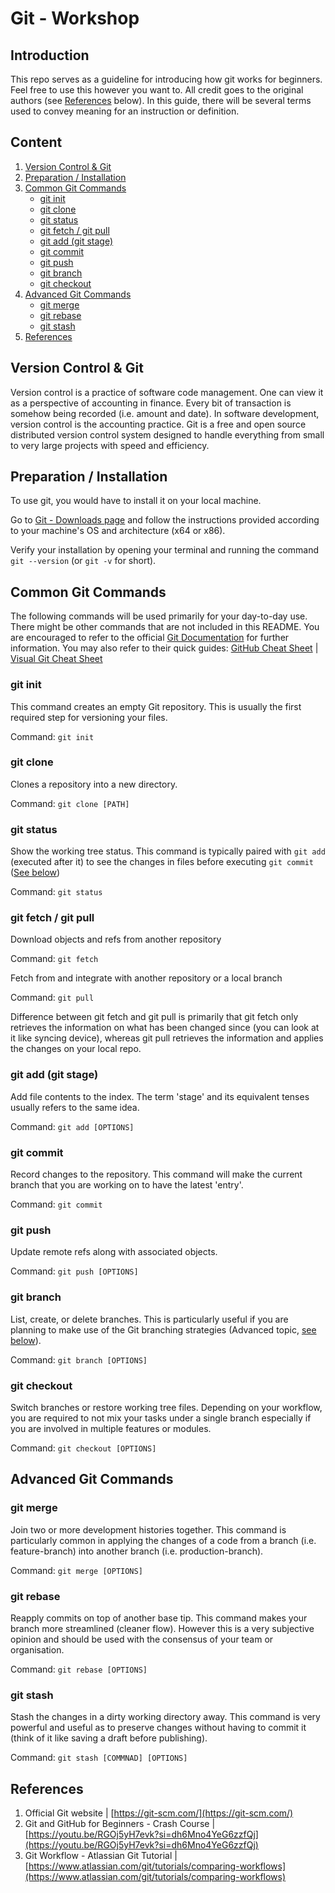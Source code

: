 # Git - Workshop

## Introduction
This repo serves as a guideline for introducing how git works for beginners. Feel free to use this however you want to. All credit goes to the original authors (see [References](#references) below). In this guide, there will be several terms used to convey meaning for an instruction or definition.

## Content
1. [Version Control & Git](#version-control--git)
2. [Preparation / Installation](#preparation--installation)
3. [Common Git Commands](#common-git-commands)
    - [git init](#git-init)
    - [git clone](#git-clone)
    - [git status](#git-status)
    - [git fetch / git pull](#git-fetch--git-clone)
    - [git add (git stage)](#git-add-git-stage)
    - [git commit](#git-commit)
    - [git push](#git-push)
    - [git branch](#git-branch)
    - [git checkout](#git-checkout)
4. [Advanced Git Commands](#advanced-git-commands)
    - [git merge](#git-merge)
    - [git rebase](#git-rebase)
    - [git stash](#git-stash)
5. [References](#references)

## Version Control & Git
Version control is a practice of software code management. One can view it as a perspective of accounting in finance. Every bit of transaction is somehow being recorded (i.e. amount and date). In software development, version control is the accounting practice. Git is a free and open source distributed version control system designed to handle everything from small to very large projects with speed and efficiency.

## Preparation / Installation
To use git, you would have to install it on your local machine.

Go to [Git - Downloads page](https://git-scm.com/downloads) and follow the instructions provided according to your machine's OS and architecture (x64 or x86).

Verify your installation by opening your terminal and running the command `git --version` (or `git -v` for short).

## Common Git Commands
The following commands will be used primarily for your day-to-day use. There might be other commands that are not included in this README. You are encouraged to refer to the official [Git Documentation](https://git-scm.com/doc) for further information. You may also refer to their quick guides: [GitHub Cheat Sheet](https://education.github.com/git-cheat-sheet-education.pdf) | [Visual Git Cheat Sheet](https://ndpsoftware.com/git-cheatsheet.html)
### git init
This command creates an empty Git repository. This is usually the first required step for versioning your files.

Command:
`git init`

### git clone
Clones a repository into a new directory. 

Command:
`git clone [PATH]`
### git status
Show the working tree status. This command is typically paired with `git add` (executed after it) to see the changes in files before executing `git commit` ([See below](#git-commit))

Command:
`git status`
### git fetch / git pull
Download objects and refs from another repository

Command:
`git fetch`

Fetch from and integrate with another repository or a local branch

Command:
`git pull`

Difference between git fetch and git pull is primarily that git fetch only retrieves the information on what has been changed since (you can look at it like syncing device), whereas git pull retrieves the information and applies the changes on your local repo. 
### git add (git stage)
Add file contents to the index. The term 'stage' and its equivalent tenses usually refers to the same idea.

Command:
`git add [OPTIONS]`
### git commit
Record changes to the repository. This command will make the current branch that you are working on to have the latest 'entry'.

Command:
`git commit`
### git push
Update remote refs along with associated objects.

Command:
`git push [OPTIONS]`
### git branch
List, create, or delete branches. This is particularly useful if you are planning to make use of the Git branching strategies (Advanced topic, [see below](#references)).

Command:
`git branch [OPTIONS]`
### git checkout
Switch branches or restore working tree files. Depending on your workflow, you are required to not mix your tasks under a single branch especially if you are involved in multiple features or modules.

Command:
`git checkout [OPTIONS]`
## Advanced Git Commands
### git merge
Join two or more development histories together. This command is particularly common in applying the changes of a code from a branch (i.e. feature-branch) into another branch (i.e. production-branch).

Command:
`git merge [OPTIONS]`
### git rebase
Reapply commits on top of another base tip. This command makes your branch more streamlined (cleaner flow). However this is a very subjective opinion and should be used with the consensus of your team or organisation.

Command:
`git rebase [OPTIONS]`
### git stash
Stash the changes in a dirty working directory away. This command is very powerful and useful as to preserve changes without having to commit it (think of it like saving a draft before publishing).

Command:
`git stash [COMMNAD] [OPTIONS]`
## References
1. Official Git website | [https://git-scm.com/](https://git-scm.com/)
2. Git and GitHub for Beginners - Crash Course | [https://youtu.be/RGOj5yH7evk?si=dh6Mno4YeG6zzfQj](https://youtu.be/RGOj5yH7evk?si=dh6Mno4YeG6zzfQj)
3. Git Workflow - Atlassian Git Tutorial | [https://www.atlassian.com/git/tutorials/comparing-workflows](https://www.atlassian.com/git/tutorials/comparing-workflows)
